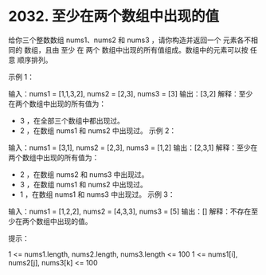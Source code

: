 # 2032. 至少在两个数组中出现的值

给你三个整数数组 nums1、nums2 和 nums3 ，请你构造并返回一个 元素各不相同的 数组，且由 至少 在 两个 数组中出现的所有值组成。数组中的元素可以按 任意 顺序排列。
 

示例 1：

输入：nums1 = [1,1,3,2], nums2 = [2,3], nums3 = [3]
输出：[3,2]
解释：至少在两个数组中出现的所有值为：
- 3 ，在全部三个数组中都出现过。
- 2 ，在数组 nums1 和 nums2 中出现过。
示例 2：

输入：nums1 = [3,1], nums2 = [2,3], nums3 = [1,2]
输出：[2,3,1]
解释：至少在两个数组中出现的所有值为：
- 2 ，在数组 nums2 和 nums3 中出现过。
- 3 ，在数组 nums1 和 nums2 中出现过。
- 1 ，在数组 nums1 和 nums3 中出现过。
示例 3：

输入：nums1 = [1,2,2], nums2 = [4,3,3], nums3 = [5]
输出：[]
解释：不存在至少在两个数组中出现的值。
 

提示：

1 <= nums1.length, nums2.length, nums3.length <= 100
1 <= nums1[i], nums2[j], nums3[k] <= 100